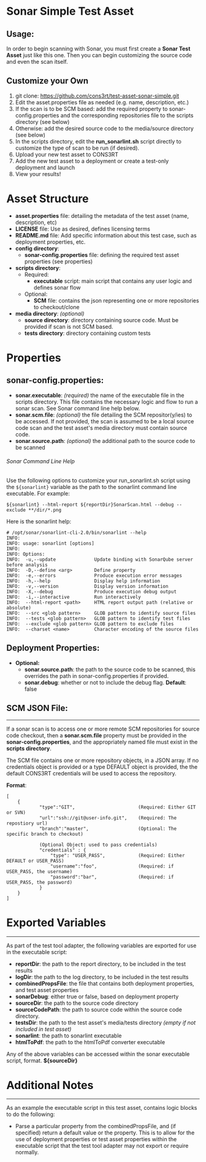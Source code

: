 # Sonar Simple Test Asset

## Usage:

In order to begin scanning with Sonar, you must first create a **Sonar Test Asset** just like this one. Then you can 
begin customizing the source code and even the scan itself.

## Customize your Own

1.  git clone: https://github.com/cons3rt/test-asset-sonar-simple.git
2.  Edit the asset.properties file as needed (e.g. name, description, etc.)
3.  If the scan is to be SCM based: add the required property to sonar-config.properties and the corresponding 
repositories file to the scripts directory (see below)
4.  Otherwise: add the desired source code to the media/source directory (see below)
5.  In the scripts directory, edit the **run_sonarlint.sh** script directly to customize the type of scan to be 
run (if desired).
7.  Upload your new test asset to CONS3RT
8.  Add the new test asset to a deployment or create a test-only deployment and launch
9.  View your results!

# Asset Structure

*   **asset.properties** file: detailing the metadata of the test asset (name, description, etc)
*   **LICENSE** file: Use as desired, defines licensing terms
*   **README.md** file: Add specific information about this test case, such as deployment properties, etc.
*   **config directory**:
    *   **sonar-config.properties** file: defining the required test asset properties (see properties)
*   **scripts directory**:
    *   Required:
        * **executable** script: main script that contains any user logic and defines sonar flow 
    *   Optional:
        *   **SCM** file: contains the json representing one or more repositories to checkout/clone
*   **media directory**: _(optional)_
    * **source directory**: directory containing source code. Must be provided if scan is not SCM based.
    * **tests directory**: directory containing custom tests

# Properties

## sonar-config.properties:

*   **sonar.executable**: _(required)_ the name of the executable file in the scripts directory. This file 
contains the necessary logic and flow to run a sonar scan. See Sonar command line help below.
*   **sonar.scm.file**: _(optional)_ the file detailing the SCM repositor(y/ies) to be accessed. If not provided, 
the scan is assumed to be a local source code scan and the test asset's media directory must contain source code.
*   **sonar.source.path**: _(optional)_ the additional path to the source code to be scanned

###### Sonar Command Line Help

Use the following options to customize your run_sonarlint.sh script using the `${sonarlint}` variable as the 
path to the sonarlint command line executable.  For example:

`${sonarlint} --html-report ${reportDir}SonarScan.html --debug --exclude **/dir/*.png`

Here is the sonarlint help:

~~~
# /opt/sonar/sonarlint-cli-2.0/bin/sonarlint --help
INFO: 
INFO: usage: sonarlint [options]
INFO: 
INFO: Options:
INFO:  -u,--update              Update binding with SonarQube server before analysis
INFO:  -D,--define <arg>        Define property
INFO:  -e,--errors              Produce execution error messages
INFO:  -h,--help                Display help information
INFO:  -v,--version             Display version information
INFO:  -X,--debug               Produce execution debug output
INFO:  -i,--interactive         Run interactively
INFO:  --html-report <path>     HTML report output path (relative or absolute)
INFO:  --src <glob pattern>     GLOB pattern to identify source files
INFO:  --tests <glob pattern>   GLOB pattern to identify test files
INFO:  --exclude <glob pattern> GLOB pattern to exclude files
INFO:  --charset <name>         Character encoding of the source files
~~~

## Deployment Properties:
*   **Optional:**
    *   **sonar.source.path**: the path to the source code to be scanned, this overrides the path in 
    sonar-config.properties if provided.
    *   **sonar.debug**: whether or not to include the debug flag. **Default**: false

## SCM JSON File:
* **
If a sonar scan is to access one or more remote SCM repositories for source code checkout, then a **sonar.scm.file** 
property must be provided in the **sonar-config.properties**, and the appropriately named file must exist in 
the **scripts directory**.

The SCM file contains one or more repository objects, in a JSON array. If no credentials object is provided or 
a type DEFAULT object is provided, the the default CONS3RT credentials will be used to access the repository. 

**Format**: 

    [
        {
                "type":"GIT",                       (Required: Either GIT or SVN)
                "url":"ssh://git@user-info.git",    (Required: The repostiory url)
                "branch":"master",                  (Optional: The specific branch to checkout)
                
                (Optional Object: used to pass credentials)
                "credentials" : {                   
                    "type": "USER_PASS",            (Required: Either DEFAULT or USER_PASS) 
                    "username":"foo",               (Required: if USER_PASS, the username)
                    "password":"bar",               (Required: if USER_PASS, the password)
                }
        }
    ]
    
# Exported Variables
* **

As part of the test tool adapter, the following variables are exported for use in the executable script:

*   **reportDir**: the path to the report directory, to be included in the test results
*   **logDir**: the path to the log directory, to be included in the test results
*   **combinedPropsFile**: the file that contains both deployment properties, and test asset properties
*   **sonarDebug**: either true or false, based on deployment property
*   **sourceDir**: the path to the source code directory
*   **sourceCodePath**: the path to source code within the source code directory.
*   **testsDir**: the path to the test asset's media/tests directory _(empty if not included in test asset)_
*   **sonarlint**: the path to sonarlint executable
*   **htmlToPdf**: the path to the htmlToPdf converter executable

Any of the above variables can be accessed within the sonar executable script, format. **${sourceDir}**

# Additional Notes
* **

As an example the executable script in this test asset, contains logic blocks to do the following:

*   Parse a particular property from the combinedPropsFile, and (if specified) return a default value or the property. 
This is to allow for the use of deployment properties or test asset properties within the executable script that the 
test tool adapter may not export or require normally.


